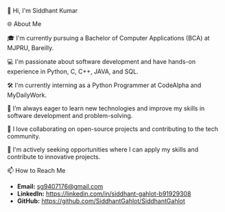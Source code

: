 👋 Hi, I'm Siddhant Kumar

🌐 About Me

🎓 I'm currently pursuing a Bachelor of Computer Applications (BCA) at MJPRU, Bareilly.

💻 I'm passionate about software development and have hands-on experience in Python, C, C++, JAVA, and SQL.

🛠️ I'm currently interning as a Python Programmer at CodeAlpha and MyDailyWork.

🧠 I’m always eager to learn new technologies and improve my skills in software development and problem-solving.

🤝 I love collaborating on open-source projects and contributing to the tech community.

💼 I'm actively seeking opportunities where I can apply my skills and contribute to innovative projects.

📫 How to Reach Me
- **Email:** sg9407176@gmail.com
- **LinkedIn:** https://linkedin.com/in/siddhant-gahlot-b91929308
- **GitHub:** https://github.com/SiddhantGahlot/SiddhantGahlot
